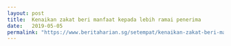 ```yaml
---
layout: post
title:  Kenaikan zakat beri manfaat kepada lebih ramai penerima
date:   2019-05-05
permalink: "https://www.beritaharian.sg/setempat/kenaikan-zakat-beri-manfaat-kepada-lebih-ramai-penerima"
---
```

